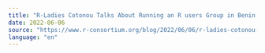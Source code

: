 ```yaml
---
title: "R-Ladies Cotonou Talks About Running an R users Group in Benin, West Africa"
date: 2022-06-06
source: "https://www.r-consortium.org/blog/2022/06/06/r-ladies-cotonou-talks-about-running-a-group-in-a-developing-country"
language: "en"
---
```

